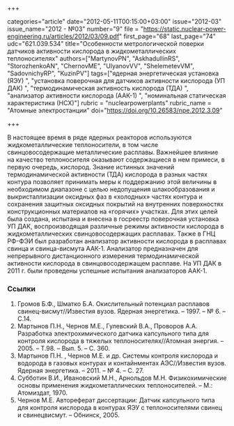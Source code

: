 +++

categories="article"
date="2012-05-11T00:15:00+03:00"
issue="2012-03"
issue_name="2012 - №03"
number="9"
file = "https://static.nuclear-power-engineering.ru/articles/2012/03/09.pdf"
first_page="68"
last_page="74"
udc="621.039.534"
title="Особенности метрологической поверки датчиков активности кислорода в жидкометаллических теплоносителях"
authors=["MartynovPN", "AskhadullinRS", "StorozhenkoAN", "ChernovME", "UlyanovVV", "ShelemetevVM", "SadovnichyRP", "KuzinPV"]
tags=["ядерная энергетическая установка (ЯЭУ) ", "установка поверочная для датчиков активности кислорода (УП ДАК) ", "термодинамическая активность кислорода (ТДА) ", "анализатор активности кислорода (ААК-1) ", "номинальная статическая характеристика (НСХ)"]
rubric = "nuclearpowerplants"
rubric_name = "Aтомные электростанции"
doi="https://doi.org/10.26583/npe.2012.3.09"

+++

В настоящее время в ряде ядерных реакторов используются жидкометаллические теплоносители, в том числе свинцовосодержащие металлические расплавы. Важнейшее влияние на качество теплоносителя оказывают содержащиеся в нем примеси, в первую очередь, кислород. Знание истинных значений термодинамической активности (ТДА) кислорода в разных частях контура позволяет принимать меры к поддержанию этой величины в необходимом диапазоне с целью недопущения шлакообразования и выкристаллизации оксидных фаз в «холодных» частях контура и сохранения защитных оксидных покрытий на внутренних поверхностях конструкционных материалов на «горячих» участках. Для этих целей была создана, испытана и внесена в госреестр поверочная установка УП ДАК, воспроизводящая различные режимы активности кислорода в жидкометаллических свинцовосодержащих расплавах. Также в ГНЦ РФ-ФЭИ был разработан анализатор активности кислорода в расплавах свинца и свинца-висмута ААК-1. Анализатор предназначен для непрерывного дистанционного измерения термодинамической активности кислорода в свинцовосодержащем расплаве. На УП ДАК в 2011 г. были проведены успешные испытания анализаторов ААК-1.

### Ссылки

1. Громов Б.Ф., Шматко Б.А. Окислительный потенциал расплавов свинец-висмут//Известия вузов. Ядерная энергетика. – 1997. – № 6. – С.14. 
2. Мартынов П.Н., Чернов М.Е., Гулевский В.А., Проворов А.А. Разработка электрохимического датчика капсульного типа для контроля кислорода в тяжелых теплоносителях//Атомная энергия. – 2005. – Т.98. – Вып. 5. – С. 360. 
3. Мартынов П.Н. , Чернов М.Е. и др. Системы контроля кислорода и водорода в газовых контурах и контайнментах АЭС//Известия вузов. Ядерная энергетика. – 2011. – № 4. – С. 27. 
4. Субботин В.И., Ивановский М.Н., Арнольдов М.Н. Физикохимические основы применения жидкометаллических теплоносителей. – М.: Атомиздат, 1970. 
5. Чернов М.Е. Автореферат диссертации: Датчик капсульного типа для контроля кислорода в контурах ЯЭУ с теплоносителями свинец и свинецвисмут. – Обнинск, 2005.